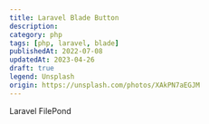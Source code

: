 ```yaml
---
title: Laravel Blade Button
description:
category: php
tags: [php, laravel, blade]
publishedAt: 2022-07-08
updatedAt: 2023-04-26
draft: true
legend: Unsplash
origin: https://unsplash.com/photos/XAkPN7aEGJM
---
```


Laravel FilePond
